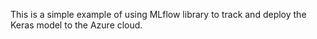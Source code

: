 This is a simple example of using MLflow library to track and deploy the Keras model to the Azure cloud.